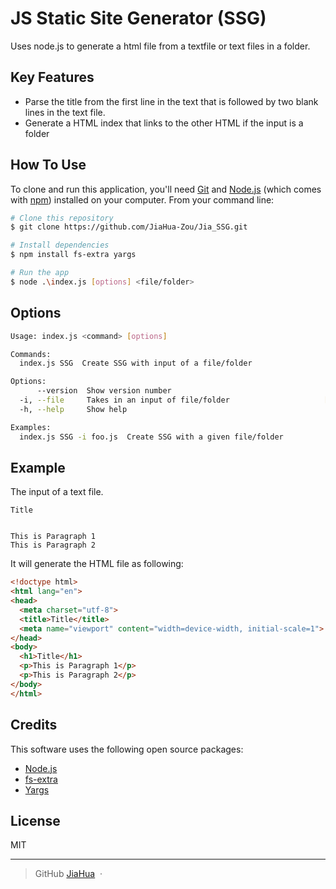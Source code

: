 # JS Static Site Generator (SSG)

Uses node.js to generate a html file from a textfile or text files in a folder.

## Key Features
* Parse the title from the first line in the text that is followed by two blank lines in the text file.
* Generate a HTML index that links to the other HTML if the input is a folder

## How To Use

To clone and run this application, you'll need [Git](https://git-scm.com) and [Node.js](https://nodejs.org/en/download/) (which comes with [npm](http://npmjs.com)) installed on your computer. From your command line:

```bash
# Clone this repository
$ git clone https://github.com/JiaHua-Zou/Jia_SSG.git

# Install dependencies
$ npm install fs-extra yargs

# Run the app
$ node .\index.js [options] <file/folder>
```

## Options
```bash
Usage: index.js <command> [options]

Commands:
  index.js SSG  Create SSG with input of a file/folder

Options:
      --version  Show version number                                   [boolean]
  -i, --file     Takes in an input of file/folder                     [required]
  -h, --help     Show help                                             [boolean]

Examples:
  index.js SSG -i foo.js  Create SSG with a given file/folder
```
## Example

The input of a text file.
```text
Title


This is Paragraph 1
This is Paragraph 2
```

It will generate the HTML file as following:

``` HTML
<!doctype html>
<html lang="en">
<head>
  <meta charset="utf-8">
  <title>Title</title>
  <meta name="viewport" content="width=device-width, initial-scale=1">
</head>
<body>
  <h1>Title</h1>
  <p>This is Paragraph 1</p>
  <p>This is Paragraph 2</p>
</body>
</html>
```



## Credits

This software uses the following open source packages:

- [Node.js](https://nodejs.org/)
- [fs-extra](https://github.com/jprichardson/node-fs-extra)
- [Yargs](https://github.com/yargs/yargs)



## License

MIT

---

> GitHub [JiaHua](https://github.com/JiaHua-Zou) &nbsp;&middot;&nbsp;

